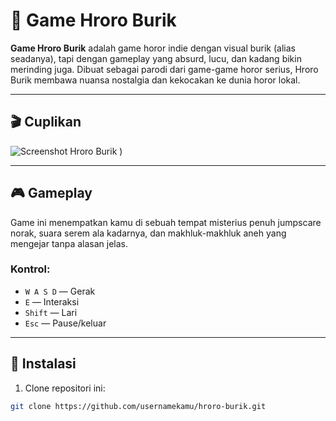 # 👻 Game Hroro Burik

**Game Hroro Burik** adalah game horor indie dengan visual burik (alias seadanya), tapi dengan gameplay yang absurd, lucu, dan kadang bikin merinding juga. Dibuat sebagai parodi dari game-game horor serius, Hroro Burik membawa nuansa nostalgia dan kekocakan ke dunia horor lokal.

---

## 🎬 Cuplikan

![Screenshot Hroro Burik](![image](https://github.com/user-attachments/assets/ed51f753-867e-436f-8394-02c34a5a402d)
)
)

---

## 🎮 Gameplay

Game ini menempatkan kamu di sebuah tempat misterius penuh jumpscare norak, suara serem ala kadarnya, dan makhluk-makhluk aneh yang mengejar tanpa alasan jelas.

### Kontrol:

- `W A S D` — Gerak
- `E` — Interaksi
- `Shift` — Lari
- `Esc` — Pause/keluar

---

## 🔧 Instalasi

1. Clone repositori ini:

```bash
git clone https://github.com/usernamekamu/hroro-burik.git
